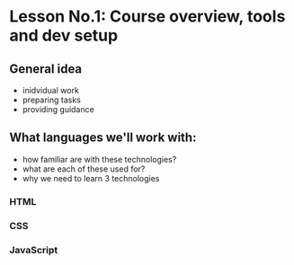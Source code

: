 # Lesson No.1: Course overview, tools and dev setup

## General idea

- inidvidual work
- preparing tasks
- providing guidance

## What languages we'll work with:

- how familiar are with these technologies?
- what are each of these used for?
- why we need to learn 3 technologies

### HTML

### CSS

### JavaScript
